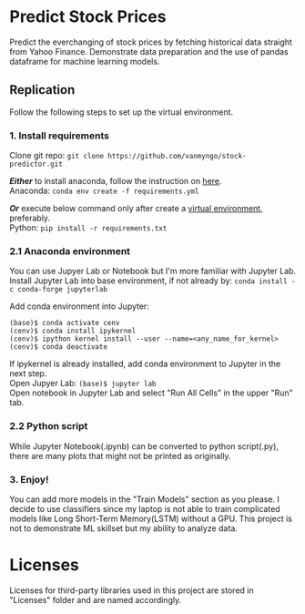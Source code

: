 # Predict Stock Prices
Predict the everchanging of stock prices by fetching historical data straight from Yahoo Finance. Demonstrate data preparation and the use of pandas dataframe for machine learning models.

## Replication
Follow the following steps to set up the virtual environment.
### 1. Install requirements
Clone git repo: `git clone https://github.com/vanmyngo/stock-predictor.git`  

***Either*** to install anaconda, follow the instruction on [here](https://docs.anaconda.com/free/anaconda/install/index.html).  
Anaconda: `conda env create -f requirements.yml`  

***Or*** execute below command only after create a [virtual environment](https://docs.python.org/3/library/venv.html), preferably.    
Python: `pip install -r requirements.txt`  
### 2.1 Anaconda environment
You can use Jupyer Lab or Notebook but I'm more familiar with Jupyter Lab.  
Install Jupyter Lab into base environment, if not already by: `conda install -c conda-forge jupyterlab`  

Add conda environment into Jupyter:   
```
(base)$ conda activate cenv
(cenv)$ conda install ipykernel
(cenv)$ ipython kernel install --user --name=<any_name_for_kernel>
(cenv)$ conda deactivate
```

If ipykernel is already installed, add conda environment to Jupyter in the next step.  
Open Jupyer Lab: `(base)$ jupyter lab`  
Open notebook in Jupyter Lab and select "Run All Cells" in the upper "Run" tab.
### 2.2 Python script
While Jupyter Notebook(.ipynb) can be converted to python script(.py), there are many plots that might not be printed as originally.
### 3. Enjoy!
You can add more models in the "Train Models" section as you please. I decide to use classifiers since my laptop is not able to train complicated models like Long Short-Term Memory(LSTM) without a GPU. This project is not to demonstrate ML skillset but my ability to analyze data.
# Licenses
Licenses for third-party libraries used in this project are stored in "Licenses" folder and are named accordingly.
